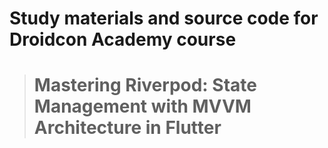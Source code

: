 # Study materials and source code for **Droidcon Academy** course 
> # Mastering Riverpod: State Management with MVVM Architecture in Flutter  
